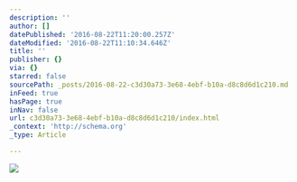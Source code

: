 ```yaml
---
description: ''
author: []
datePublished: '2016-08-22T11:20:00.257Z'
dateModified: '2016-08-22T11:10:34.646Z'
title: ''
publisher: {}
via: {}
starred: false
sourcePath: _posts/2016-08-22-c3d30a73-3e68-4ebf-b10a-d8c8d6d1c210.md
inFeed: true
hasPage: true
inNav: false
url: c3d30a73-3e68-4ebf-b10a-d8c8d6d1c210/index.html
_context: 'http://schema.org'
_type: Article

---
```

![](https://the-grid-user-content.s3-us-west-2.amazonaws.com/d45e789e-7837-4688-a0a0-1b300f3e8822.jpg)